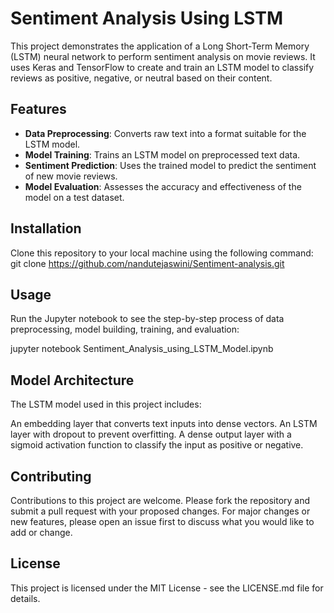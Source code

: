 # Sentiment Analysis Using LSTM

This project demonstrates the application of a Long Short-Term Memory (LSTM) neural network to perform sentiment analysis on movie reviews. It uses Keras and TensorFlow to create and train an LSTM model to classify reviews as positive, negative, or neutral based on their content.

## Features

- **Data Preprocessing**: Converts raw text into a format suitable for the LSTM model.
- **Model Training**: Trains an LSTM model on preprocessed text data.
- **Sentiment Prediction**: Uses the trained model to predict the sentiment of new movie reviews.
- **Model Evaluation**: Assesses the accuracy and effectiveness of the model on a test dataset.

## Installation

Clone this repository to your local machine using the following command:
git clone https://github.com/nandutejaswini/Sentiment-analysis.git

## Usage
Run the Jupyter notebook to see the step-by-step process of data preprocessing, model building, training, and evaluation:

jupyter notebook Sentiment_Analysis_using_LSTM_Model.ipynb

## Model Architecture
The LSTM model used in this project includes:

An embedding layer that converts text inputs into dense vectors.
An LSTM layer with dropout to prevent overfitting.
A dense output layer with a sigmoid activation function to classify the input as positive or negative.
## Contributing
Contributions to this project are welcome. Please fork the repository and submit a pull request with your proposed changes. For major changes or new features, please open an issue first to discuss what you would like to add or change.

## License
This project is licensed under the MIT License - see the LICENSE.md file for details.
